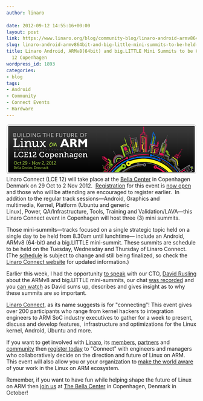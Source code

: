 ```yaml
---
author: linaro

date: 2012-09-12 14:55:16+00:00
layout: post
link: https://www.linaro.org/blog/community-blog/linaro-android-armv864bit-and-big-little-mini-summits-to-be-held-at-lce-12-copenhagen/
slug: linaro-android-armv864bit-and-big-little-mini-summits-to-be-held-at-lce-12-copenhagen
title: Linaro Android, ARMv8(64bit) and big.LITTLE Mini Summits to be Held at LCE
  12 Copenhagen
wordpress_id: 1893
categories:
- blog
tags:
- Android
- Community
- Connect Events
- Hardware
---
```


[](http://connect.linaro.org/events/event/lce12-copenhagen/)[![](/assets/blog/event-23.png)](http://connect.linaro.org/events/event/lce12-copenhagen/#welcome)Linaro Connect (LCE 12) will take place at the [Bella Center](https://booking.bellasky.dk/reserve?lang=en&getAvailability=1&Arrival=2012-10-28&Departure=2012-11-01&BlockCode=LINARO) in Copenhagen Denmark on 29 Oct to 2 Nov 2012.  [Registration](http://connect.linaro.org/wp-login.php?redirect_to=/register-connect/) for this event is [now open](http://connect.linaro.org/wp-login.php?redirect_to=/register-connect/) and those who will be attending are encouraged to register earlier.  In addition to the regular track sessions—Android, Graphics and multimedia, Kernel, Platform (Ubuntu and generic Linux), Power, QA/Infrastructure, Tools, Training and Validation/LAVA—this Linaro Connect event in Copenhagen will host three (3) mini summits.

Those mini-summits—tracks focused on a single strategic topic held on a single day to be held from 8.30am until lunchtime— include an Android, ARMv8 (64-bit) and a big.LITTLE mini-summit. These summits are schedule to be held on the Tuesday, Wednesday and Thursday of Linaro Connect. (The [schedule](http://connect.linaro.org/events/event/lce12-copenhagen/#schedule) is subject to change and still being finalized, so check the [Linaro Connect website](http://connect.linaro.org/events/event/lce12-copenhagen/) for updated information.)

Earlier this week, I had the opportunity [to speak](http://www.youtube.com/watch?v=sov5c2FSlkc&feature=plcp) with our CTO, [David Rusling](http://www.linaro.org/linux-on-arm/meet-the-team/david-a-rusling/) about the ARMv8 and big.LITTLE mini-summits, our chat [was recorded](http://www.youtube.com/watch?v=sov5c2FSlkc&feature=plcp) and you [can watch](http://www.youtube.com/watch?v=sov5c2FSlkc&feature=plcp) as David sums up, describes and gives insight as to why these summits are so important.

[Linaro Connect](http://connect.linaro.org/events/event/lce12-copenhagen/#welcome), as its name suggests is for "connecting"! This event gives over 200 participants who range from kernel hackers to integration engineers to ARM SoC industry executives to gather for a week to present, discuss and develop features,  infrastructure and optimizations for the Linux kernel, Android, Ubuntu and more.

If you want to get involved with [Linaro](http://www.linaro.org/), its [members](http://www.linaro.org/members), [partners](http://www.linaro.org/partners) and [community](http://www.linaro.org/engineering) then [register today](http://connect.linaro.org/wp-login.php?redirect_to=/register-connect/) to "Connect" with engineers and managers who collaboratively decide on the direction and future of Linux on ARM. This event will also allow you or your organization to [make the world aware](http://connect.linaro.org/events/event/lce12-copenhagen/#socializing) of your work in the Linux on ARM ecosystem.

Remember, if you want to have fun while helping shape the future of Linux on ARM then [join us](http://connect.linaro.org/events/event/lce12-copenhagen/#welcome) at [The Bella Center](http://connect.linaro.org/events/event/lce12-copenhagen/#location) in Copenhagen, Denmark in October!
